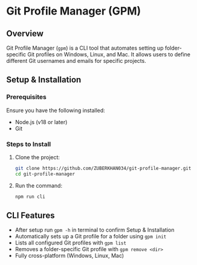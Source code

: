 # Git Profile Manager (GPM)

## Overview
Git Profile Manager (`gpm`) is a CLI tool that automates setting up folder-specific Git profiles on Windows, Linux, and Mac. It allows users to define different Git usernames and emails for specific projects.

## Setup & Installation 
### Prerequisites
Ensure you have the following installed:
- Node.js (v18 or later)
- Git

### Steps to Install
1. Clone the project:
   ```sh
   git clone https://github.com/ZUBERKHAN034/git-profile-manager.git
   cd git-profile-manager
2. Run the command:
   ```sh
   npm run cli

## CLI Features
- After setup run `gpm -h` in terminal to confirm Setup & Installation
- Automatically sets up a Git profile for a folder using `gpm init`
- Lists all configured Git profiles with `gpm list`
- Removes a folder-specific Git profile with `gpm remove <dir>`
- Fully cross-platform (Windows, Linux, Mac)   